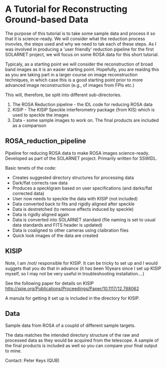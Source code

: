 # A Tutorial for Reconstructing Ground-based Data 

The purpose of this tutorial is to take some sample data and process it so that it is science-ready. We will consider what the reduction process invovles, the steps used and why we need to tak each of these steps. As I was involved in producing a 'user friendly' reduction pipeline for the first SOLARNET project, we will focus on some ROSA data for this short tutorial. 

Typicaly, as a starting point we will consider the reconstruction of broad band images as it is an easier starting point. Hopefully, you are reaidng this as you are taking part in a larger course on image reconstruction techniques, in which case this is a good starting point prior to more advanced image reconstruction (e.g., of images from FPIs etc.)

This will, therefore, be split into different sub-directories. 
1) The ROSA Reduction pipeline - the IDL code for reducing ROSA data
2) KISIP - The KISIP Speckle interferometry package (from KIS) which is used to speckle the images
3) Data - some sample images to work on. The final products are included as a comparison

## ROSA_reduction_pipeline
Pipeline for reducing ROSA data to make ROSA images science-ready.
Developed as part of the SOLARNET project.
Primarily written for SSWIDL. 

Basic tenets of the code:
  - Creates suggested directory structures for processing data
  - Dark/flat corrects raw data
  - Produces a specklgram based on user specifications (and darks/flat corrected data)
  - User now needs to speckle the data with KISIP (not included)
  - Data converted back to fits and rigidly aligned after speckle
  - Data is destretched (to remove effects induced by speckle)
  - Data is rigidly aligned again
  - Data is converted into SOLARNET standard (file naming is set to usual data standards and FITS header is updated)
  - Data is coaligned to other cameras using claibration files
  - Quick look images of the data are created

## KISIP

Note, I am /not/ responsible for KISIP. It can be tricky to set up and I would suggets that you do that in advance (it has been 10years since I set up KISIP myself, so I may not be very useful in troubleshooting installation....)

See the following paper for details on KISIP
http://spie.org/Publications/Proceedings/Paper/10.1117/12.788062

A manula for getting it set up is included in the directory for KISIP.

## Data

Sample data from ROSA of a coupld of different sample targets.

The data matches the intended directory structure of the raw and processed data as they would be acquired from the telescope. A sample of the final products is included as well so you can compare your final output to mine.

Contact: Peter Keys (QUB)
